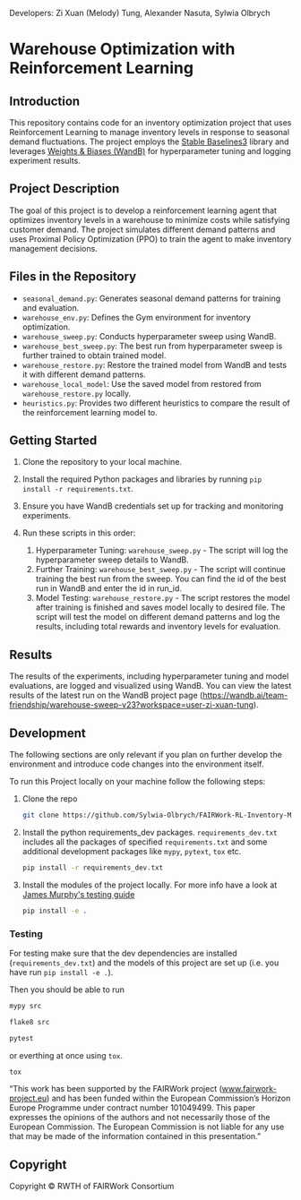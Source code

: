 Developers: Zi Xuan (Melody) Tung, Alexander Nasuta, Sylwia Olbrych

# Warehouse Optimization with Reinforcement Learning

## Introduction
This repository contains code for an inventory optimization project that uses Reinforcement Learning to manage inventory levels in response to seasonal demand fluctuations. The project employs the [Stable Baselines3](https://github.com/DLR-RM/stable-baselines3) library and leverages [Weights & Biases (WandB)](https://wandb.ai/) for hyperparameter tuning and logging experiment results.

## Project Description
The goal of this project is to develop a reinforcement learning agent that optimizes inventory levels in a warehouse to minimize costs while satisfying customer demand. The project simulates different demand patterns and uses Proximal Policy Optimization (PPO) to train the agent to make inventory management decisions.

## Files in the Repository
- `seasonal_demand.py`: Generates seasonal demand patterns for training and evaluation.
- `warehouse_env.py`: Defines the Gym environment for inventory optimization.
- `warehouse_sweep.py`: Conducts hyperparameter sweep using WandB. 
- `warehouse_best_sweep.py`: The best run from hyperparameter sweep is further trained to obtain trained model.
- `warehouse_restore.py`: Restore the trained model from WandB and tests it with different demand patterns.
- `warehouse_local_model`: Use the saved model from restored from `warehouse_restore.py` locally. 
- `heuristics.py`: Provides two different heuristics to compare the result of the reinforcement learning model to.
## Getting Started
1. Clone the repository to your local machine.
2. Install the required Python packages and libraries by running `pip install -r requirements.txt`.
3. Ensure you have WandB credentials set up for tracking and monitoring experiments.
4. Run these scripts in this order:

   1. Hyperparameter Tuning: `warehouse_sweep.py` - The script will log the hyperparameter sweep details to WandB.
   2. Further Training: `warehouse_best_sweep.py` - The script will continue training the best run from the sweep. You can find the id of the best run in WandB and enter the id in run_id. 
   3. Model Testing: `warehouse_restore.py` - The script restores the model after training is finished and saves model locally to desired file. The script will test the model on different demand patterns and log the results, including total rewards and inventory levels for evaluation.

   
## Results
The results of the experiments, including hyperparameter tuning and model evaluations, are logged and visualized using WandB. You can view the latest results of the latest run on the WandB project page (https://wandb.ai/team-friendship/warehouse-sweep-v23?workspace=user-zi-xuan-tung).

## Development 
The following sections are only relevant if you plan on further develop the environment and introduce code changes into 
the environment itself.

To run this Project locally on your machine follow the following steps:

1. Clone the repo
   ```sh
   git clone https://github.com/Sylwia-Olbrych/FAIRWork-RL-Inventory-Management.git
   ```
2. Install the python requirements_dev packages. `requirements_dev.txt` includes all the packages of
specified `requirements.txt` and some additional development packages like `mypy`, `pytext`, `tox` etc. 
    ```sh
   pip install -r requirements_dev.txt
   ```
3. Install the modules of the project locally. For more info have a look at 
[James Murphy's testing guide](https://www.youtube.com/watch?v=DhUpxWjOhME)
   ```sh
   pip install -e .
   ```

### Testing

For testing make sure that the dev dependencies are installed (`requirements_dev.txt`) and the models of this 
project are set up (i.e. you have run `pip install -e .`).  

Then you should be able to run

```sh
mypy src
```

```sh
flake8 src
```

```sh
pytest
```

or everthing at once using `tox`.

```sh
tox
```


“This work has been supported by the FAIRWork project (www.fairwork-project.eu) and has been funded within the European Commission’s Horizon Europe Programme under contract number 101049499. This paper expresses the opinions of the authors and not necessarily those of the European Commission. The European Commission is not liable for any use that may be made of the information contained in this presentation.”

## Copyright
Copyright © RWTH of FAIRWork Consortium
